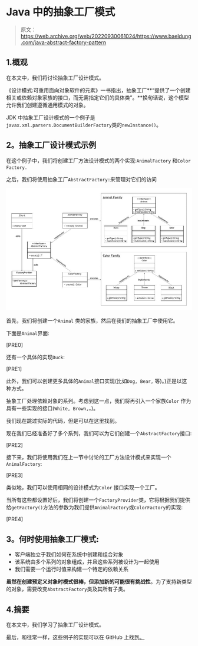 # Java 中的抽象工厂模式

> 原文：<https://web.archive.org/web/20220930061024/https://www.baeldung.com/java-abstract-factory-pattern>

## 1.概观

在本文中，我们将讨论抽象工厂设计模式。

《设计模式:可重用面向对象软件的元素》一书指出，抽象工厂**“提供了一个创建相关或依赖对象家族的接口，而无需指定它们的具体类”。**换句话说，这个模型允许我们创建遵循通用模式的对象。

JDK 中抽象工厂设计模式的一个例子是`javax.xml.parsers.DocumentBuilderFactory`类的`newInstance()`。

## **2。抽象工厂设计模式示例**

在这个例子中，我们将创建工厂方法设计模式的两个实现:`AnimalFactory` 和`Color` `Factory.`

之后，我们将使用抽象工厂`AbstractFactory:`来管理对它们的访问

[![updated abstract factory](img/f0c8873f18b6546ad22155a81d9cc16e.png)](/web/20220719051117/https://www.baeldung.com/wp-content/uploads/2018/11/updated_abstract_factory.jpg)

首先，我们将创建一个`Animal` 类的家族，然后在我们的抽象工厂中使用它。

下面是`Animal`界面:

[PRE0]

还有一个具体的实现`Duck`:

[PRE1]

此外，我们可以创建更多具体的`Animal`接口实现(比如`Dog, Bear,` 等)。)正是以这种方式。

抽象工厂处理依赖对象的系列。考虑到这一点，我们将再引入一个家族`Color` 作为具有一些实现的接口(`White, Brown,…`)。

我们现在跳过实际的代码，但是可以在这里找到。

现在我们已经准备好了多个系列，我们可以为它们创建一个`AbstractFactory`接口:

[PRE2]

接下来，我们将使用我们在上一节中讨论的工厂方法设计模式来实现一个`AnimalFactory`:

[PRE3]

类似地，我们可以使用相同的设计模式为`Color` 接口实现一个工厂。

当所有这些都设置好后，我们将创建一个`FactoryProvider`类，它将根据我们提供给`getFactory()`方法的参数为我们提供`AnimalFactory`或`ColorFactory`的实现:

[PRE4]

## **3。何时使用抽象工厂模式:**

*   客户端独立于我们如何在系统中创建和组合对象
*   该系统由多个系列的对象组成，并且这些系列被设计为一起使用
*   我们需要一个运行时值来构建一个特定的依赖关系

**虽然在创建预定义对象时模式很棒，但添加新的可能很有挑战性**。为了支持新类型的对象，需要改变`AbstractFactory`类及其所有子类。

## 4.摘要

在本文中，我们学习了抽象工厂设计模式。

最后，和往常一样，这些例子的实现可以在 GitHub 上找到[。](https://web.archive.org/web/20220719051117/https://github.com/eugenp/tutorials/tree/master/patterns/design-patterns-creational)